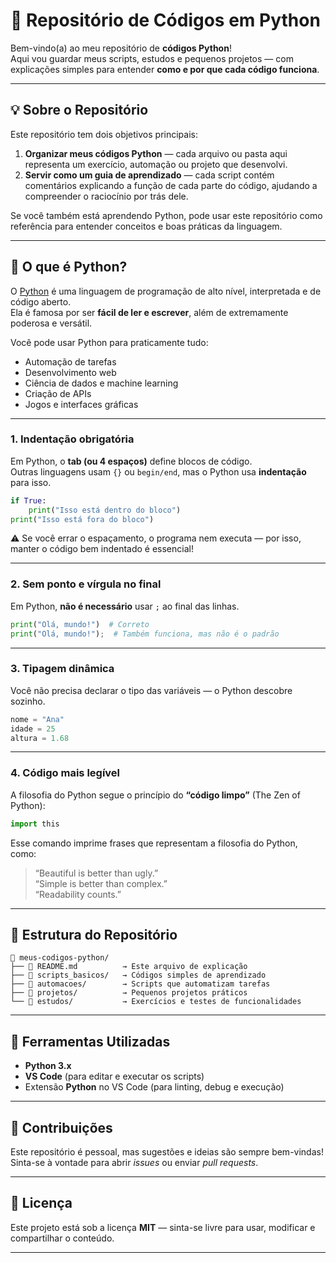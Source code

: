# 🐍 Repositório de Códigos em Python

Bem-vindo(a) ao meu repositório de **códigos Python**!  
Aqui vou guardar meus scripts, estudos e pequenos projetos — com explicações simples para entender **como e por que cada código funciona**.

---

## 💡 Sobre o Repositório

Este repositório tem dois objetivos principais:

1. **Organizar meus códigos Python** — cada arquivo ou pasta aqui representa um exercício, automação ou projeto que desenvolvi.
2. **Servir como um guia de aprendizado** — cada script contém comentários explicando a função de cada parte do código, ajudando a compreender o raciocínio por trás dele.

Se você também está aprendendo Python, pode usar este repositório como referência para entender conceitos e boas práticas da linguagem.

---

## 🧠 O que é Python?

O [Python](https://www.python.org/downloads/) é uma linguagem de programação de alto nível, interpretada e de código aberto.  
Ela é famosa por ser **fácil de ler e escrever**, além de extremamente poderosa e versátil.

Você pode usar Python para praticamente tudo:
- Automação de tarefas
- Desenvolvimento web
- Ciência de dados e machine learning
- Criação de APIs
- Jogos e interfaces gráficas

---

### 1. **Indentação obrigatória**
Em Python, o **tab (ou 4 espaços)** define blocos de código.  
Outras linguagens usam `{}` ou `begin/end`, mas o Python usa **indentação** para isso.

```python
if True:
    print("Isso está dentro do bloco")
print("Isso está fora do bloco")
```

⚠️ Se você errar o espaçamento, o programa nem executa — por isso, manter o código bem indentado é essencial!

---

### 2. **Sem ponto e vírgula no final**
Em Python, **não é necessário** usar `;` ao final das linhas.

```python
print("Olá, mundo!")  # Correto
print("Olá, mundo!");  # Também funciona, mas não é o padrão
```

---

### 3. **Tipagem dinâmica**
Você não precisa declarar o tipo das variáveis — o Python descobre sozinho.

```python
nome = "Ana"
idade = 25
altura = 1.68
```

---

### 4. **Código mais legível**
A filosofia do Python segue o princípio do **“código limpo”** (The Zen of Python):

```python
import this
```

Esse comando imprime frases que representam a filosofia do Python, como:  
> “Beautiful is better than ugly.”  
> “Simple is better than complex.”  
> “Readability counts.”  

---

## 📂 Estrutura do Repositório

```
📁 meus-codigos-python/
├── 📄 README.md          → Este arquivo de explicação
├── 📁 scripts_basicos/   → Códigos simples de aprendizado
├── 📁 automacoes/        → Scripts que automatizam tarefas
├── 📁 projetos/          → Pequenos projetos práticos
└── 📁 estudos/           → Exercícios e testes de funcionalidades
```

---

## 🧰 Ferramentas Utilizadas

- **Python 3.x**  
- **VS Code** (para editar e executar os scripts)  
- Extensão **Python** no VS Code (para linting, debug e execução)  

---

## 🧩 Contribuições

Este repositório é pessoal, mas sugestões e ideias são sempre bem-vindas!  
Sinta-se à vontade para abrir *issues* ou enviar *pull requests*.  

---

## 📜 Licença

Este projeto está sob a licença **MIT** — sinta-se livre para usar, modificar e compartilhar o conteúdo.  

---
